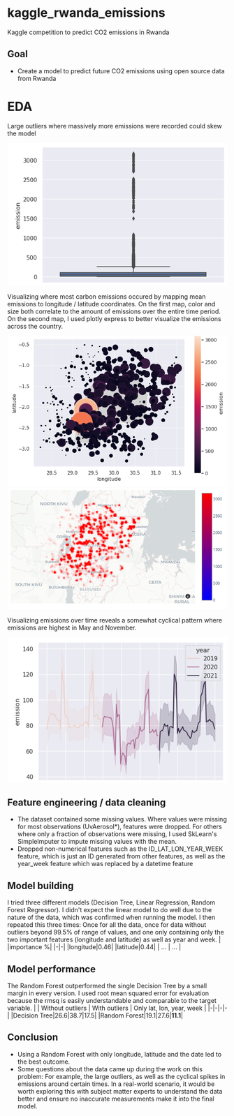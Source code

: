 # kaggle_rwanda_emissions
Kaggle competition to predict CO2 emissions in Rwanda

## Goal
- Create a model to predict future CO2 emissions using open source data from Rwanda

# EDA
Large outliers where massively more emissions were recorded could skew the model

![alt text](./outliers.PNG "Emission outliers")

Visualizing where most carbon emissions occured by mapping mean emissions to longitude / latitude coordinates. On the first map, color and size both correlate to the amount of emissions over the entire time period. On the second map, I used plotly express to better visualize the emissions across the country.

![alt text](./map_emissions.PNG "Emissions on map")
![alt text](./map_plotly_emissions.PNG "Emissions on map 2")

Visualizing emissions over time reveals a somewhat cyclical pattern where emissions are highest in May and November.

![alt text](./emissions_by_year.PNG "Emissions by year")

## Feature engineering / data cleaning
- The dataset contained some missing values. Where values were missing for most observations (UvAerosol*), features were dropped. For others where only a fraction of observations were missing, I used SkLearn's SimpleImputer to impute missing values with the mean.
- Dropped non-numerical features such as the ID_LAT_LON_YEAR_WEEK feature, which is just an ID generated from other features, as well as the year_week feature which was replaced by a datetime feature

## Model building
I tried three different models (Decision Tree, Linear Regression, Random Forest Regressor). I didn't expect the linear model to do well due to the nature of the data, which was confirmed when running the model. I then repeated this three times: Once for all the data, once for data without outliers beyond 99.5% of range of values, and one only containing only the two important features (longitude and latitude) as well as year and week.
|	|importance %|
|-|-|
|longitude|0.46|
|latitude|0.44|
| ... | ... |

## Model performance
The Random Forest outperformed the single Decision Tree by a small margin in every version. I used root mean squared error for evaluation because the rmsq is easily understandable and comparable to the target variable.
| | Without outliers | With outliers | Only lat, lon, year, week |
|-|-|-|-|
|Decision Tree|26.6|38.7|17.5|
|Random Forest|19.1|27.6|**11.1**|

## Conclusion
- Using a Random Forest with only longitude, latitude and the date led to the best outcome.
- Some questions about the data came up during the work on this problem: For example, the large outliers, as well as the cyclical spikes in emissions around certain times. In a real-world scenario, it would be worth exploring this with subject matter experts to understand the data better and ensure no inaccurate measurements make it into the final model.


